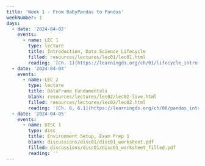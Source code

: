 ```yaml
---
title: 'Week 1 - From BabyPandas to Pandas'
weekNumber: 1
days:
  - date: '2024-04-02'
    events:
      - name: LEC 1
        type: lecture
        title: Introduction, Data Science Lifecycle
        filled: resources/lectures/lec01/lec01.html
        reading: '[Ch. 1](https://learningds.org/ch/01/lifecycle_intro.html)'
  - date: '2024-04-04'
    events:
      - name: LEC 2
        type: lecture
        title: DataFrame Fundamentals
        blank: resources/lectures/lec02/lec02-live.html
        filled: resources/lectures/lec02/lec02.html
        reading: '[Ch. 6, 6.1](https://learningds.org/ch/06/pandas_intro.html)'
  - date: '2024-04-05'
    events:
      - name: DISC 1
        type: disc
        title: Environment Setup, Exam Prep 1
        blank: discussions/disc01/disc01_worksheet.pdf
        filled: discussions/disc01/disc01_worksheet_filled.pdf
        reading: ''
---
```


